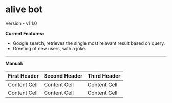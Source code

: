 # alive bot
Version - v1.1.0

<strong>Current Features:</strong>
- Google search, retrieves the single most relavant result based on query.
- Greeting of new users, with a joke.
<hr>
<strong>Manual:</strong>

| First Header  | Second Header | Third Header |
| ------------- | ------------- | ------------ |
| Content Cell  | Content Cell  | Content Cell |
| Content Cell  | Content Cell  | Content Cell |


<!-- | Command          | Example                  | Desc                                                          |
---------------------------------------------------------------------------------------------------------------
| !search: <query> | !search What is oatmeal? | Fetches the most relavant result on google based on your query| -->
